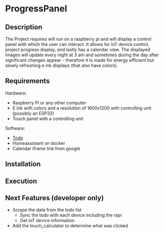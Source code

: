 # ProgressPanel
## Description
The Project requires will run on a raspberry pi and will display a control panel with which the user can interact. It allows for IoT device control, project progress display, and lastly has a calendar view. The displayed images will update every night at 3 am and sometimes during the day after significant changes appear - therefore it is made for energy efficient but slowly refreshing e ink displays (that also have colors).

## Requirements
Hardware:
- Raspberry Pi or any other computer
- E Ink with colors and a resolution of 1600x1200 with controlling unit (possibly an ESP32)
- Touch panel with a controlling unit

Software:
- [Todo](https://github.com/Purpurax/Todo)
- Homeassistant on docker
- Calendar iframe link from google

## Installation


## Execution


## Next Features (developer only)
- Scrape the data from the todo list
    - Sync the todo with each device including the rapi
    - Get IoT device information
- Add the touch_calculator to determine what was clicked
